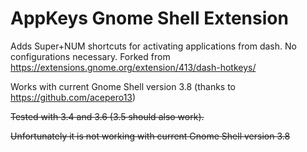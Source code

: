 AppKeys Gnome Shell Extension
=============================

Adds Super+NUM shortcuts for activating applications from dash. No configurations necessary.
Forked from https://extensions.gnome.org/extension/413/dash-hotkeys/

Works with current Gnome Shell version 3.8 (thanks to https://github.com/acepero13)

~~Tested with 3.4 and 3.6 (3.5 should also work).~~

~~Unfortunately it is not working with current Gnome Shell version 3.8~~

